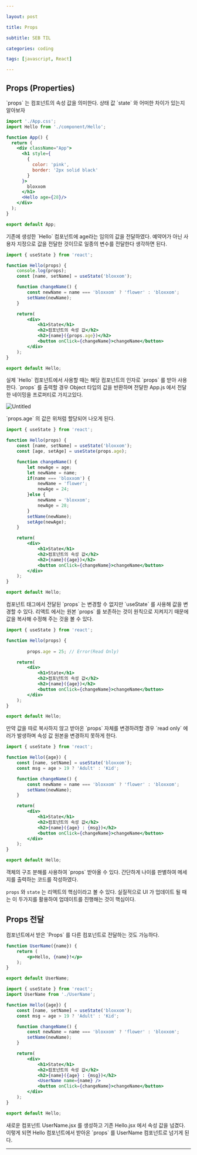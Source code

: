 ```yaml
---

layout: post

title: Props

subtitle: SEB TIL

categories: coding

tags: [javascript, React]

---
```


## Props (Properties)

<aside>
`props` 는 컴포넌트의 속성 값을 의미한다. 상태 값 `state` 와 어떠한 차이가 있는지 알아보자

</aside>

```jsx
import './App.css';
import Hello from './component/Hello';

function App() {
  return (
    <div className="App">
      <h1 style={
        {
          color: 'pink',
          border: '2px solid black'
        }
      }>
        bloxxom
      </h1>
      <Hello age={28}/>
    </div>
  );
}

export default App;
```

<aside>
기존에 생성한 `Hello` 컴포넌트에 age라는 임의의 값을 전달하였다. 예약어가 아닌 사용자 지정으로 값을 전달한 것이므로 일종의 변수를 전달한다 생각하면 된다.

</aside>

```jsx
import { useState } from 'react';

function Hello(props) {
    console.log(props);
    const [name, setName] = useState('bloxxom');

    function changeName() {
        const newName = name === 'bloxxom' ? 'flower' : 'bloxxom';
        setName(newName);
    }

    return(
        <div>
            <h1>State</h1>
            <h2>컴포넌트의 속성 값</h2>
            <h2>{name}({props.age})</h2>
            <button onClick={changeName}>changeName</button>
        </div>
    );
}

export default Hello;
```

<aside>
실제 `Hello` 컴포넌트에서 사용할 때는 해당 컴포넌트의 인자로 `props` 를 받아 사용한다. 
`props` 를 출력할 경우 Object 타입의 값을 반환하며 전달한 App.js 에서 전달한 네이밍을 프로퍼티로 가지고있다.

</aside>

![Untitled](https://s3-us-west-2.amazonaws.com/secure.notion-static.com/96008244-09a3-4c36-9784-e886b0830a9d/Untitled.png)

<aside>
`props.age` 의 값은 위처럼 할당되어 나오게 된다.

</aside>

```jsx
import { useState } from 'react';

function Hello(props) {
    const [name, setName] = useState('bloxxom');
    const [age, setAge] = useState(props.age);

    function changeName() {
        let newAge = age;
        let newName = name;
        if(name === 'bloxxom') {
            newName = 'flower';
            newAge = 24;
        }else {
            newName = 'bloxxom';
            newAge = 28;
        }
        setName(newName);
        setAge(newAge);
    }

    return(
        <div>
            <h1>State</h1>
            <h2>컴포넌트의 속성 값</h2>
            <h2>{name}({age})</h2>
            <button onClick={changeName}>changeName</button>
        </div>
    );
}

export default Hello;
```

<aside>
컴포넌트 태그에서 전달된 `props` 는 변경할 수 없지만 `useState` 를 사용해 값을 변경할 수 있다.
리액트 에서는 원본 `props` 를 보존하는 것이 원칙으로 지켜지기 때문에 값을 복사해 수정해 주는 것을 볼 수 있다.

</aside>

```jsx
import { useState } from 'react';

function Hello(props) {
    
		props.age = 25; // Error(Read Only)

    return(
        <div>
            <h1>State</h1>
            <h2>컴포넌트의 속성 값</h2>
            <h2>{name}({age})</h2>
            <button onClick={changeName}>changeName</button>
        </div>
    );
}

export default Hello;
```

<aside>
만약 값을 따로 복사하지 않고 받아온 `props` 자체를 변경하려할 경우 `read only` 에러가 발생하며 속성 값 원본을 변경하지 못하게 한다.

</aside>

```jsx
import { useState } from 'react';

function Hello({age}) {
    const [name, setName] = useState('bloxxom');
    const msg = age > 19 ? 'Adult' : 'Kid';

    function changeName() {
        const newName = name === 'bloxxom' ? 'flower' : 'bloxxom';
        setName(newName);
    }

    return(
        <div>
            <h1>State</h1>
            <h2>컴포넌트의 속성 값</h2>
            <h2>{name}({age} : {msg})</h2>
            <button onClick={changeName}>changeName</button>
        </div>
    );
}

export default Hello;
```

<aside>
객체의 구조 분해를 사용하여 `props` 받아올 수 있다. 간단하게 나이를 판별하여 메세지를 출력하는 코드를 작성하였다.

`props` 와 `state` 는 리액트의 핵심이라고 볼 수 있다. 실질적으로 UI 가 업데이트 될 때는 이 두가지를 활용하여 업데이트를 진행해는 것이 핵심이다.

</aside>

## Props 전달

<aside>
컴포넌트에서 받은 `Props` 를 다른 컴포넌트로 전달하는 것도 가능하다.

</aside>

```jsx
function UserName({name}) {
    return (
        <p>Hello, {name}!</p>
    );
}

export default UserName;
```

```jsx
import { useState } from 'react';
import UserName from './UserName';

function Hello({age}) {
    const [name, setName] = useState('bloxxom');
    const msg = age > 19 ? 'Adult' : 'Kid';

    function changeName() {
        const newName = name === 'bloxxom' ? 'flower' : 'bloxxom';
        setName(newName);
    }

    return(
        <div>
            <h1>State</h1>
            <h2>컴포넌트의 속성 값</h2>
            <h2>{name}({age} : {msg})</h2>
            <UserName name={name} />
            <button onClick={changeName}>changeName</button>
        </div>
    );
}

export default Hello;
```

<aside>
새로운 컴포넌트 UserName.jsx 를 생성하고 기존 Hello.jsx 에서 속성 값을 넘겼다. 
이렇게 되면 Hello 컴포넌트에서 받아온 `props` 를 UserName 컴포넌트로 넘기게 된다.

</aside>

---
<br><br><br>
<!-- ## 마무리

아직 네트워크, 프로토콜의 개념이 확실하게 잡히진 않은 것 같다. 다만 어떠한 분야에서 개발을 하던 너무나 중요한 부분이기 때문에 확실하게 이해가 갈 때 까지 꾸준히 학습할 필요가 있다. -->


